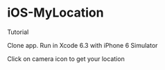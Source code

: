# iOS-MyLocation
Tutorial

Clone app.
Run in Xcode 6.3 with iPhone 6 Simulator

Click on camera icon to get your location 

